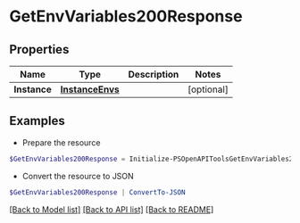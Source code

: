# GetEnvVariables200Response
## Properties

Name | Type | Description | Notes
------------ | ------------- | ------------- | -------------
**Instance** | [**InstanceEnvs**](InstanceEnvs.md) |  | [optional] 

## Examples

- Prepare the resource
```powershell
$GetEnvVariables200Response = Initialize-PSOpenAPIToolsGetEnvVariables200Response  -Instance null
```

- Convert the resource to JSON
```powershell
$GetEnvVariables200Response | ConvertTo-JSON
```

[[Back to Model list]](../README.md#documentation-for-models) [[Back to API list]](../README.md#documentation-for-api-endpoints) [[Back to README]](../README.md)

